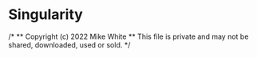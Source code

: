 # Singularity

/*
** Copyright (c) 2022 Mike White
** This file is private and may not be shared, downloaded, used or sold.
*/
